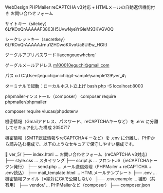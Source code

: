 WebDesign PHPMailer reCAPTCHA v3対応 + HTMLメールの自動返信機能付き お問い合わせフォーム

サイトキー（sitekey）
6LfKOoQrAAAAAF3803H5UvwNyeYrGleM93KVGVOQ

シークレットキー（secretkey）
6LfKOoQrAAAAAJrnu1ZHDwoKXvoUa8UiEw_HGItI

グーグルアプリパスワード
liaccngouowhcbrq'

グーグルメールアドレス
m100010eguchi@gmail.com

パス
cd C:\Users\eguchijunichi\git-sample\sample129\ver_4\

ターミナルで起動：ローカルホスト立上げ
bash
php -S localhost:8000

phpmailerインストール（composer）
composer require phpmailer/phpmailer

composer require vlucas/phpdotenv

機密情報（Gmailアドレス、パスワード、reCAPTCHAキーなど）を .env に分離してセキュア化した構成 2050717

機密情報（SMTP認証情報やreCAPTCHAキーなど）を .env に分離し、PHPから読み込む構成で、以下のようなセキュアで保守しやすい構成です。



















📁 ver_5/
├── index.html               ... お問い合わせフォーム（reCAPTCHA v3対応）
├── style.css                ... スタイリング
├── script.js                ... フロントJS（reCAPTCHAトークン発行）
├── send.php                 ... メール送信処理（PHPMailer + reCAPTCHA + .env読込）
├── mail_template.html       ... HTMLメールテンプレート
├── .env                     ... 機密情報ファイル（※絶対にGitで公開しない）
├── .env.example             ... 雛形（共有用）
├── vendor/                  ... PHPMailerなど（composer）
├── composer.json
